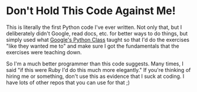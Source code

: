 # Don't Hold This Code Against Me!

This is literally the first Python code I've ever written. Not only that, but I deliberately didn't Google, read docs, etc. for better ways to do things, but simply used what [Google's Python Class](http://code.google.com/edu/languages/google-python-class/) taught so that I'd do the exercises "like they wanted me to" and make sure I got the fundamentals that the exercises were teaching down. 

So I'm a much better programmer than this code suggests. Many times, I said "if this were Ruby I'd do this much more elegantly." If you're thinking of hiring me or something, don't use this as evidence that I suck at coding. I have lots of other repos that you can use for that ;)
